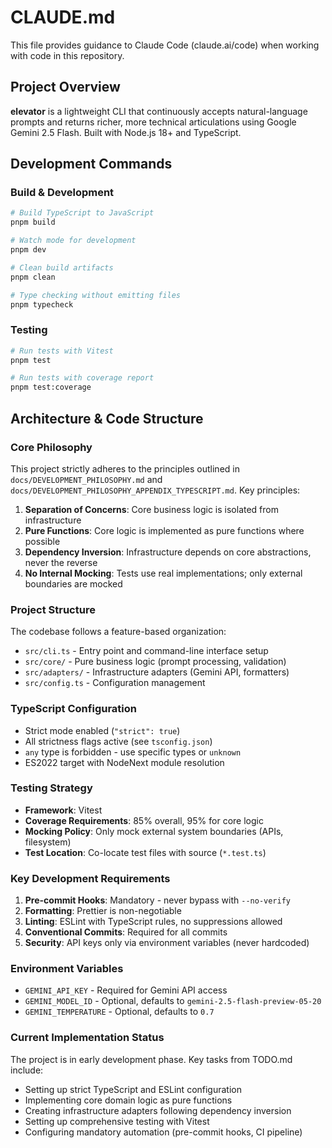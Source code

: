 # CLAUDE.md

This file provides guidance to Claude Code (claude.ai/code) when working with code in this repository.

## Project Overview

**elevator** is a lightweight CLI that continuously accepts natural-language prompts and returns richer, more technical articulations using Google Gemini 2.5 Flash. Built with Node.js 18+ and TypeScript.

## Development Commands

### Build & Development

```bash
# Build TypeScript to JavaScript
pnpm build

# Watch mode for development
pnpm dev

# Clean build artifacts
pnpm clean

# Type checking without emitting files
pnpm typecheck
```

### Testing

```bash
# Run tests with Vitest
pnpm test

# Run tests with coverage report
pnpm test:coverage
```

## Architecture & Code Structure

### Core Philosophy

This project strictly adheres to the principles outlined in `docs/DEVELOPMENT_PHILOSOPHY.md` and `docs/DEVELOPMENT_PHILOSOPHY_APPENDIX_TYPESCRIPT.md`. Key principles:

1. **Separation of Concerns**: Core business logic is isolated from infrastructure
2. **Pure Functions**: Core logic is implemented as pure functions where possible
3. **Dependency Inversion**: Infrastructure depends on core abstractions, never the reverse
4. **No Internal Mocking**: Tests use real implementations; only external boundaries are mocked

### Project Structure

The codebase follows a feature-based organization:

- `src/cli.ts` - Entry point and command-line interface setup
- `src/core/` - Pure business logic (prompt processing, validation)
- `src/adapters/` - Infrastructure adapters (Gemini API, formatters)
- `src/config.ts` - Configuration management

### TypeScript Configuration

- Strict mode enabled (`"strict": true`)
- All strictness flags active (see `tsconfig.json`)
- `any` type is forbidden - use specific types or `unknown`
- ES2022 target with NodeNext module resolution

### Testing Strategy

- **Framework**: Vitest
- **Coverage Requirements**: 85% overall, 95% for core logic
- **Mocking Policy**: Only mock external system boundaries (APIs, filesystem)
- **Test Location**: Co-locate test files with source (`*.test.ts`)

### Key Development Requirements

1. **Pre-commit Hooks**: Mandatory - never bypass with `--no-verify`
2. **Formatting**: Prettier is non-negotiable
3. **Linting**: ESLint with TypeScript rules, no suppressions allowed
4. **Conventional Commits**: Required for all commits
5. **Security**: API keys only via environment variables (never hardcoded)

### Environment Variables

- `GEMINI_API_KEY` - Required for Gemini API access
- `GEMINI_MODEL_ID` - Optional, defaults to `gemini-2.5-flash-preview-05-20`
- `GEMINI_TEMPERATURE` - Optional, defaults to `0.7`

### Current Implementation Status

The project is in early development phase. Key tasks from TODO.md include:

- Setting up strict TypeScript and ESLint configuration
- Implementing core domain logic as pure functions
- Creating infrastructure adapters following dependency inversion
- Setting up comprehensive testing with Vitest
- Configuring mandatory automation (pre-commit hooks, CI pipeline)
